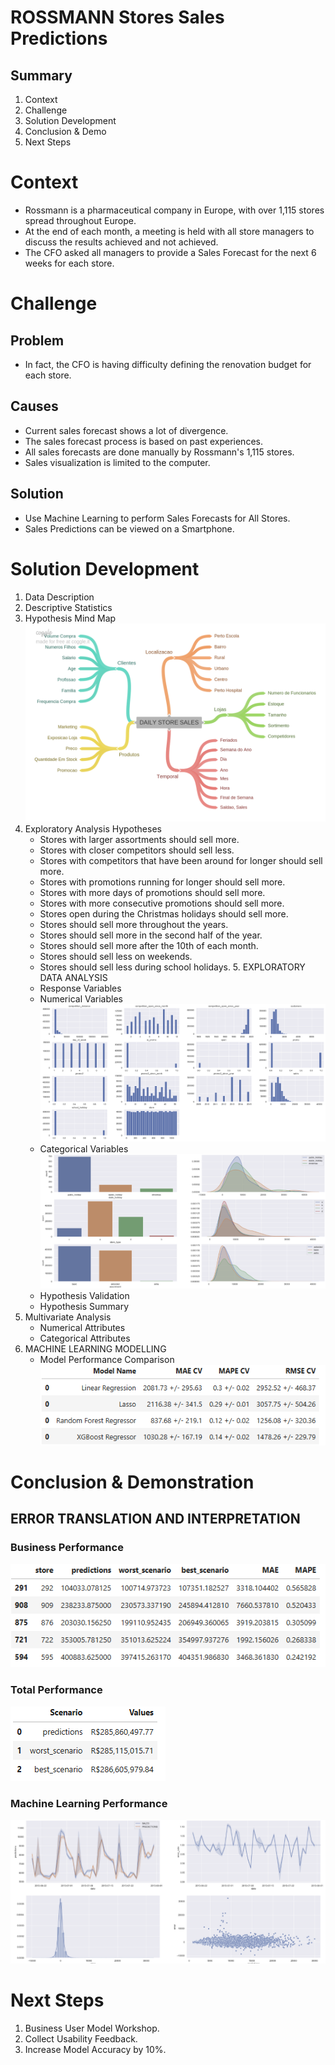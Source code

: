 # ROSSMANN Stores Sales Predictions

## Summary
1. Context
2. Challenge
3. Solution Development
4. Conclusion & Demo
5. Next Steps

# **Context**
- Rossmann is a pharmaceutical company in Europe, with over 1,115 stores spread throughout Europe.
- At the end of each month, a meeting is held with all store managers to discuss the results achieved and not achieved.
- The CFO asked all managers to provide a Sales Forecast for the next 6 weeks for each store.

# **Challenge**
## Problem
- In fact, the CFO is having difficulty defining the renovation budget for each store.

## Causes
- Current sales forecast shows a lot of divergence.
- The sales forecast process is based on past experiences.
- All sales forecasts are done manually by Rossmann's 1,115 stores.
- Sales visualization is limited to the computer.

## Solution
- Use Machine Learning to perform Sales Forecasts for All Stores.
- Sales Predictions can be viewed on a Smartphone.

# **Solution Development**
1. Data Description
2. Descriptive Statistics
3. Hypothesis Mind Map
![mindmaphypothesis](img/MindMapHypothesis.png)
4. Exploratory Analysis Hypotheses
   - Stores with larger assortments should sell more.
   - Stores with closer competitors should sell less.
   - Stores with competitors that have been around for longer should sell more.
   - Stores with promotions running for longer should sell more.
   - Stores with more days of promotions should sell more.
   - Stores with more consecutive promotions should sell more.
   - Stores open during the Christmas holidays should sell more.
   - Stores should sell more throughout the years.
   - Stores should sell more in the second half of the year.
   - Stores should sell more after the 10th of each month.
   - Stores should sell less on weekends.
   - Stores should sell less during school holidays. 5. EXPLORATORY DATA ANALYSIS
   - Response Variables
   - Numerical Variables
   ![numerical_var](img/numerical_var.png)
   - Categorical Variables
   ![categorical_var](img/categorical_var.png)
   - Hypothesis Validation
   - Hypothesis Summary
6. Multivariate Analysis
   - Numerical Attributes
   - Categorical Attributes
7. MACHINE LEARNING MODELLING
   - Model Performance Comparison
   ![model_performance_comparison](img/model_performance_comparison.png)

# **Conclusion & Demonstration**
## ERROR TRANSLATION AND INTERPRETATION
### Business Performance
![business_performance](img/business_performance.png)
### Total Performance
![total_performance](img/total_performance.png)
### Machine Learning Performance
![machine_learning_performance](img/machine_learning_performance.png)

# **Next Steps**
1. Business User Model Workshop.
2. Collect Usability Feedback.
3. Increase Model Accuracy by 10%.